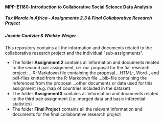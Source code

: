 #### MPP-E1180: Introduction to Collaborative Social Science Data Analysis
##### Tax Morale in Africa - *Assignments 2,3 & Final Collaborative Research Project*
##### Jasmin Cantzler & Wiebke Weiger

This repository contains all the information and documents related to the collaborative research project and the individual "sub-assignments".

* The folder **Assignment 2** contains all information and documents related to the second pair assignment, i.e. our proposal for the fial research project:
...R-Markdown file containing the proposal
...HTML-, Word-, and pdf-files knitted from the R-Markdown file
...bib-file containing the references from the proposal
...other documents or data used for this assignment (e.g. map of countries included in the dataset)
* The folder **Assignment3** contains all information and documents related to the third pair assignment (i.e. merged data and basic inferential statistics)
* The folder **Final Project** contains all the relevant information and documents for the final collaborative research project
